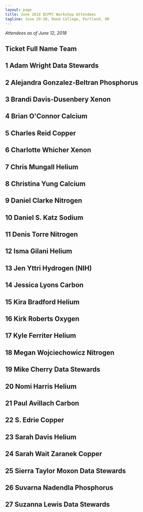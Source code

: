 ```yaml
---
layout: page
title: June 2018 DCPPC Workshop Attendees
tagline: June 29-30, Reed College, Portland, OR
---
```


_Attendees as of June 12, 2018_

##              Ticket Full Name           Team
## 1                 Adam Wright  Data Stewards
## 2  Alejandra Gonzalez-Beltran     Phosphorus
## 3      Brandi Davis-Dusenbery          Xenon
## 4              Brian O'Connor        Calcium
## 5                Charles Reid         Copper
## 6           Charlotte Whicher          Xenon
## 7               Chris Mungall         Helium
## 8              Christina Yung        Calcium
## 9               Daniel Clarke       Nitrogen
## 10             Daniel S. Katz         Sodium
## 11                Denis Torre       Nitrogen
## 12                Isma Gilani         Helium
## 13                  Jen Yttri Hydrogen (NIH)
## 14              Jessica Lyons         Carbon
## 15              Kira Bradford         Helium
## 16               Kirk Roberts         Oxygen
## 17              Kyle Ferriter         Helium
## 18        Megan Wojciechowicz       Nitrogen
## 19                Mike Cherry  Data Stewards
## 20                Nomi Harris         Helium
## 21              Paul Avillach         Carbon
## 22                   S. Edrie         Copper
## 23                Sarah Davis         Helium
## 24         Sarah Wait Zaranek         Copper
## 25        Sierra Taylor Moxon  Data Stewards
## 26           Suvarna Nadendla     Phosphorus
## 27              Suzanna Lewis  Data Stewards

